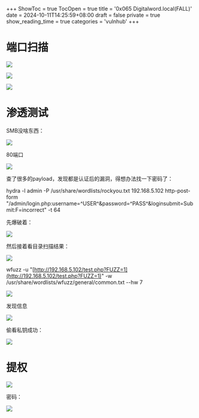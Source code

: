 +++
ShowToc = true
TocOpen = true
title = '0x065 Digitalword.local(FALL)'
date = 2024-10-11T14:25:59+08:00
draft = false
private = true
show_reading_time = true
categories = 'vulnhub'
+++



# 端口扫描

![](/vulnhub_img/WEBRESOURCE4892771c0189d30166b9715c6a61df8aimage.png)

![](/vulnhub_img/WEBRESOURCE76c1ce6e0d52a6c6ee012f787502b3a8image.png)

![](/vulnhub_img/WEBRESOURCE67a1fbba64dc9e10d192e3c4b86bcd31image.png)

# 渗透测试

SMB没啥东西：

![](/vulnhub_img/WEBRESOURCE3536960cdc270398c9c8008fd2b961c5image.png)

80端口

![](/vulnhub_img/WEBRESOURCE7887a9b4f2a956571552406fd941bf19image.png)

查了很多的payload，发现都是认证后的漏洞，得想办法找一下密码了：

hydra -l admin -P /usr/share/wordlists/rockyou.txt 192.168.5.102 http-post-form "/admin/login.php:username=^USER^&password=^PASS^&loginsubmit=Submit:F=incorrect" -t 64

先爆破着：

![](/vulnhub_img/WEBRESOURCEca0bfc5272db95f42c22aa37473d7c55image.png)

然后接着看目录扫描结果：

![](/vulnhub_img/WEBRESOURCEd9b253b9caf07a042a97aa9b8a901b57image.png)

wfuzz -u "[http://192.168.5.102/test.php?FUZZ=1](http://192.168.5.102/test.php?FUZZ=1)" -w /usr/share/wordlists/wfuzz/general/common.txt --hw 7

![](/vulnhub_img/WEBRESOURCE82f1f7774b21a0f0748e3b9bea8ac9beimage.png)

发现信息

![](/vulnhub_img/WEBRESOURCEfc4d7de55dc8a3e489b2ac92867943fbimage.png)

偷看私钥成功：

![](/vulnhub_img/WEBRESOURCEe9901d1365981108414823df00bf7e7bimage.png)

# 提权

![](/vulnhub_img/WEBRESOURCE33dcc17b8d7c710554b90ad54888e13dimage.png)

密码：

![](/vulnhub_img/WEBRESOURCEd2fa0004111621d6c40b906905f3d988image.png)